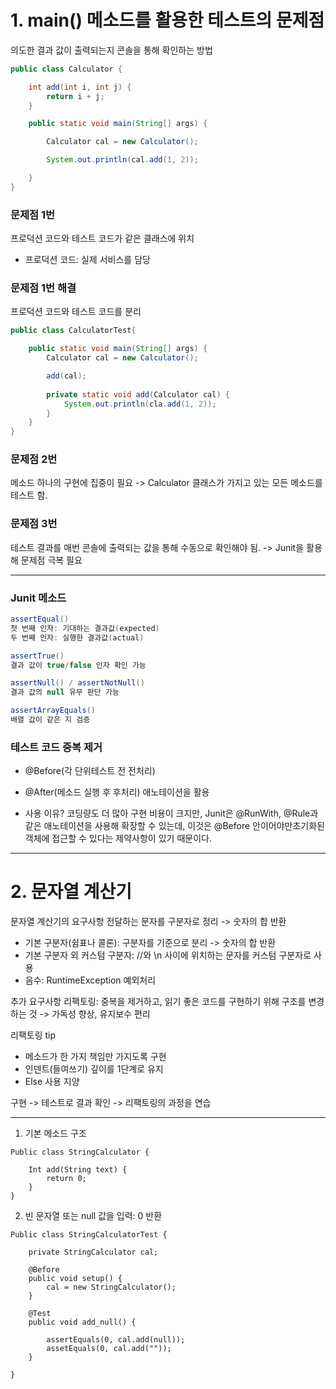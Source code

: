 # 1. main() 메소드를 활용한 테스트의 문제점

의도한 결과 값이 출력되는지 콘솔을 통해 확인하는 방법

```java
public class Calculator {

    int add(int i, int j) {
        return i + j;
    }

    public static void main(String[] args) {

        Calculator cal = new Calculator();

        System.out.println(cal.add(1, 2));

    }
}
```

### 문제점 1번
프로덕션 코드와 테스트 코드가 같은 클래스에 위치

* 프로덕션 코드: 실제 서비스를 담당

### 문제점 1번 해결
프로덕션 코드와 테스트 코드를 분리

```java
public class CalculatorTest{

    public static void main(String[] args) {
        Calculator cal = new Calculator();

        add(cal);
        
        private static void add(Calculator cal) {
            System.out.println(cla.add(1, 2));
        }
    }
}
```

### 문제점 2번
메소드 하나의 구현에 집중이 필요
-> Calculator 클래스가 가지고 있는 모든 메소드를 테스트 함.

### 문제점 3번
테스트 결과를 매번 콘솔에 출력되는 값을 통해 수동으로 확인해야 됨.
-> Junit을 활용해 문제점 극복 필요

---

### Junit 메소드

```java
assertEqual()
첫 번째 인자: 기대하는 결과값(expected)
두 번째 인자: 실행한 결과값(actual)

assertTrue()
결과 값이 true/false 인자 확인 가능

assertNull() / assertNotNull()
결과 값의 null 유무 판단 가능

assertArrayEquals()
배열 값이 같은 지 검증

```

### 테스트 코드 중복 제거

- @Before(각 단위테스트 전 전처리)
- @After(메소드 실행 후 후처리) 애노테이션을 활용

- 사용 이유?
코딩량도 더 많아 구현 비용이 크지만, 
Junit은 @RunWith, @Rule과 같은 애노테이션을 사용해 확장할 수 있는데, 
이것은 @Before 안이어야만초기화된 객체에 접근할 수 있다는 제약사항이 있기 때문이다.

---

# 2. 문자열 계산기

문자열 계산기의 요구사항
전달하는 문자를 구분자로 정리 -> 숫자의 합 반환

- 기본 구분자(쉼표나 콜론): 구분자를 기준으로 분리 -> 숫자의 합 반환
- 기본 구분자 외 커스텀 구분자: //와 \n 사이에 위치하는 문자를 커스텀 구분자로 사용
- 음수: RuntimeException 예외처리

추가 요구사항
리팩토링: 중복을 제거하고, 읽기 좋은 코드를 구현하기 위해 구조를 변경하는 것
-> 가독성 향상, 유지보수 편리

리팩토링 tip
- 메소드가 한 가지 책임만 가지도록 구현
- 인덴트(들여쓰기) 깊이를 1단계로 유지
- Else 사용 지양

구현 -> 테스트로 결과 확인 -> 리팩토링의 과정을 연습

---

1. 기본 메소드 구조
```
Public class StringCalculator {

	Int add(String text) {
		return 0;
	}
}
```

2. 빈 문자열 또는 null 값을 입력: 0 반환

```
Public class StringCalculatorTest {

    private StringCalculator cal;
    
    @Before
    public void setup() {
        cal = new StringCalculator();
    }
    
    @Test
    public void add_null() {
    
        assertEquals(0, cal.add(null));
        assetEquals(0, cal.add(""));
    }
    
}
```